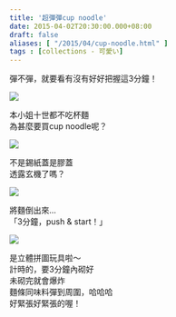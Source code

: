 ```yaml
---
title: '超彈彈cup noodle'
date: 2015-04-02T20:30:00.000+08:00
draft: false
aliases: [ "/2015/04/cup-noodle.html" ]
tags : [collections - 可愛い]
---
```


彈不彈，就要看有沒有好好把握這3分鐘！  

![](/images/cupnoodlegame.jpg)

本小姐十世都不吃杯麵  
為甚麼要買cup noodle呢？  

![](/images/cupnoodlegame1.jpg)

不是錫紙蓋是膠蓋  
透露玄機了嗎？  

![](/images/cupnoodlegame2.jpg)

將麵倒出來...  
「3分鐘，push & start！」  

![](/images/cupnoodlegame3.jpg)

是立體拼圖玩具啦～  
計時的，要3分鐘內砌好  
未砌完就會爆炸  
麵條同味料彈到周圍，哈哈哈  
好緊張好緊張的喔！
